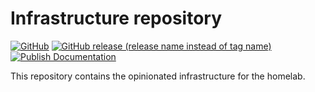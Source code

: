 # Infrastructure repository

[![GitHub](https://img.shields.io/github/license/miriady/infrastructure)](LICENSE)
[![GitHub release (release name instead of tag name)](https://img.shields.io/github/v/release/miriady/infrastructure)](https://github.com/miriady/infrastructure/releases/latest/)
[![Publish Documentation](https://github.com/miriady/infrastructure/actions/workflows/publish-docs.yaml/badge.svg)](http://miriady.github.io/infrastructure/latest/)

This repository contains the opinionated infrastructure for the homelab.
